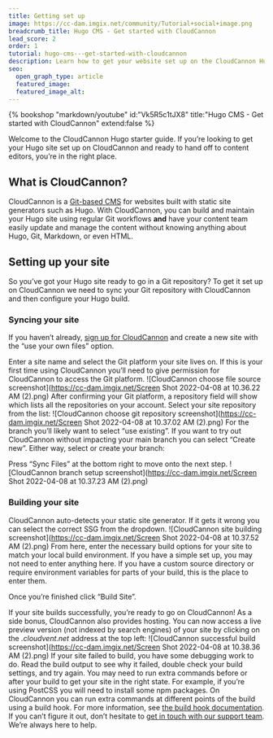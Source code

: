 ```yaml
---
title: Getting set up
image: https://cc-dam.imgix.net/community/Tutorial+social+image.png
breadcrumb_title: Hugo CMS - Get started with CloudCannon
lead_score: 2
order: 1
tutorial: hugo-cms---get-started-with-cloudcannon
description: Learn how to get your website set up on the CloudCannon Hugo CMS.
seo:
  open_graph_type: article
  featured_image:
  featured_image_alt:
---
```


{% bookshop "markdown/youtube" id:"Vk5R5c1tJX8" title:"Hugo CMS - Get started with CloudCannon" extend:false %}

Welcome to the CloudCannon Hugo starter guide. If you’re looking to get your Hugo site set up on CloudCannon and ready to hand off to content editors, you’re in the right place.

## What is CloudCannon?

CloudCannon is a [Git-based CMS](https://cloudcannon.com/hugo-cms/) for websites built with static site generators such as Hugo. With CloudCannon, you can build and maintain your Hugo site using regular Git workflows **and** have your content team easily update and manage the content without knowing anything about Hugo, Git, Markdown, or even HTML.

## Setting up your site

So you’ve got your Hugo site ready to go in a Git repository? To get it set up on CloudCannon we need to sync your Git repository with CloudCannon and then configure your Hugo build.

### Syncing your site

If you haven’t already, [sign up for CloudCannon](https://app.cloudcannon.com/register?trial=cc_standard) and create a new site with the “use your own files” option.

Enter a site name and select the Git platform your site lives on. If this is your first time using CloudCannon you’ll need to give permission for CloudCannon to access the Git platform.
![CloudCannon choose file source screenshot](https://cc-dam.imgix.net/Screen Shot 2022-04-08 at 10.36.22 AM (2).png)
 After confirming your Git platform, a repository field will show which lists all the repositories on your account. Select your site repository from the list:
![CloudCannon choose git repository screenshot](https://cc-dam.imgix.net/Screen Shot 2022-04-08 at 10.37.02 AM (2).png)
 For the branch you’ll likely want to select “use existing”. If you want to try out CloudCannon without impacting your main branch you can select “Create new”. Either way, select or create your branch:

Press “Sync Files” at the bottom right to move onto the next step.
![CloudCannon branch setup screenshot](https://cc-dam.imgix.net/Screen Shot 2022-04-08 at 10.37.23 AM (2).png)
 
### Building your site

CloudCannon auto-detects your static site generator. If it gets it wrong you can select the correct SSG from the dropdown.
![CloudCannon site building screenshot](https://cc-dam.imgix.net/Screen Shot 2022-04-08 at 10.37.52 AM (2).png)
 From here, enter the necessary build options for your site to match your local build environment. If you have a simple set up, you may not need to enter anything here. If you have a custom source directory or require environment variables for parts of your build, this is the place to enter them.

Once you’re finished click “Build Site”.

If your site builds successfully, you’re ready to go on CloudCannon\! As a side bonus, CloudCannon also provides hosting. You can now access a live preview version (not indexed by search engines) of your site by clicking on the *.cloudvent.net* address at the top left:
![CloudCannon successful build screenshot](https://cc-dam.imgix.net/Screen Shot 2022-04-08 at 10.38.36 AM (2).png)
 If your site failed to build, you have some debugging work to do. Read the build output to see why it failed, double check your build settings, and try again. You may need to run extra commands before or after your build to get your site in the right state. For example, if you’re using PostCSS you will need to install some npm packages. On CloudCannon you can run extra commands at different points of the build using a build hook. For more information, see [the build hook documentation](https://cloudcannon.com/documentation/articles/extending-your-build-process-with-hooks/). If you can’t figure it out, don’t hesitate to [get in touch with our support team](https://cloudcannon.com/documentation/support/). We’re always here to help.

